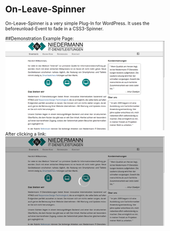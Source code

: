 # On-Leave-Spinner

On-Leave-Spinner is a very simple Plug-In for WordPress. It uses the beforeunload-Event to fade in a CSS3-Spinner.

##Demonstration
Example Page:
![Page without Plug-In](demo-1.png)
After clicking a link:
![Page without Plug-In](demo-2.png)

##